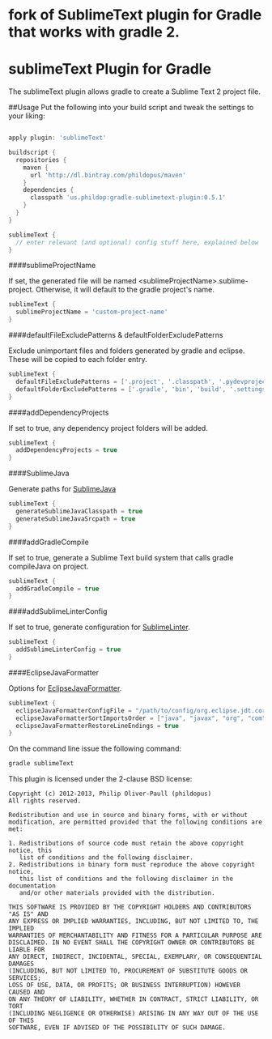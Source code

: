 # fork of SublimeText plugin for Gradle that works with gradle 2. 
# sublimeText Plugin for Gradle
The sublimeText plugin allows gradle to create a Sublime Text 2 project file.

##Usage
Put the following into your build script and tweak the settings to your liking:

```groovy

apply plugin: 'sublimeText'

buildscript {
  repositories {
    maven {
      url 'http://dl.bintray.com/phildopus/maven'
    }
    dependencies {
      classpath 'us.phildop:gradle-sublimetext-plugin:0.5.1'
    }
  }
}

sublimeText {
  // enter relevant (and optional) config stuff here, explained below
}
```


####sublimeProjectName

If set, the generated file will be named &lt;sublimeProjectName&gt;.sublime-project.
Otherwise, it will default to the gradle project's name.

```groovy
sublimeText {
  sublimeProjectName = 'custom-project-name'
}
```


####defaultFileExcludePatterns &amp; defaultFolderExcludePatterns

Exclude unimportant files and folders generated by gradle and eclipse.
These will be copied to each folder entry.

```groovy
sublimeText {
  defaultFileExcludePatterns = ['.project', '.classpath', '.pydevproject']
  defaultFolderExcludePatterns = ['.gradle', 'bin', 'build', '.settings']
}
```


####addDependencyProjects

If set to true, any dependency project folders will be added.

```groovy
sublimeText {
  addDependencyProjects = true
}
```


####SublimeJava

Generate paths for [SublimeJava](https://github.com/quarnster/SublimeJava)

```groovy
sublimeText {
  generateSublimeJavaClasspath = true
  generateSublimeJavaSrcpath = true
}
```


####addGradleCompile

If set to true, generate a Sublime Text build system that calls gradle compileJava on project.

```groovy
sublimeText {
  addGradleCompile = true
}
```


####addSublimeLinterConfig

If set to true, generate configuration for [SublimeLinter](https://github.com/SublimeLinter/SublimeLinter).

```groovy
sublimeText {
  addSublimeLinterConfig = true
}
```


####EclipseJavaFormatter

Options for [EclipseJavaFormatter](https://github.com/phildopus/EclipseJavaFormatter).

```groovy
sublimeText {
  eclipseJavaFormatterConfigFile = "/path/to/config/org.eclipse.jdt.core.prefs"
  eclipseJavaFormatterSortImportsOrder = ["java", "javax", "org", "com"]
  eclipseJavaFormatterRestoreLineEndings = true
}
```


On the command line issue the following command:

```bash
gradle sublimeText
```


This plugin is licensed under the 2-clause BSD license:

```
Copyright (c) 2012-2013, Philip Oliver-Paull (phildopus)
All rights reserved.

Redistribution and use in source and binary forms, with or without
modification, are permitted provided that the following conditions are met:

1. Redistributions of source code must retain the above copyright notice, this
   list of conditions and the following disclaimer.
2. Redistributions in binary form must reproduce the above copyright notice,
   this list of conditions and the following disclaimer in the documentation
   and/or other materials provided with the distribution.

THIS SOFTWARE IS PROVIDED BY THE COPYRIGHT HOLDERS AND CONTRIBUTORS "AS IS" AND
ANY EXPRESS OR IMPLIED WARRANTIES, INCLUDING, BUT NOT LIMITED TO, THE IMPLIED
WARRANTIES OF MERCHANTABILITY AND FITNESS FOR A PARTICULAR PURPOSE ARE
DISCLAIMED. IN NO EVENT SHALL THE COPYRIGHT OWNER OR CONTRIBUTORS BE LIABLE FOR
ANY DIRECT, INDIRECT, INCIDENTAL, SPECIAL, EXEMPLARY, OR CONSEQUENTIAL DAMAGES
(INCLUDING, BUT NOT LIMITED TO, PROCUREMENT OF SUBSTITUTE GOODS OR SERVICES;
LOSS OF USE, DATA, OR PROFITS; OR BUSINESS INTERRUPTION) HOWEVER CAUSED AND
ON ANY THEORY OF LIABILITY, WHETHER IN CONTRACT, STRICT LIABILITY, OR TORT
(INCLUDING NEGLIGENCE OR OTHERWISE) ARISING IN ANY WAY OUT OF THE USE OF THIS
SOFTWARE, EVEN IF ADVISED OF THE POSSIBILITY OF SUCH DAMAGE.

```
